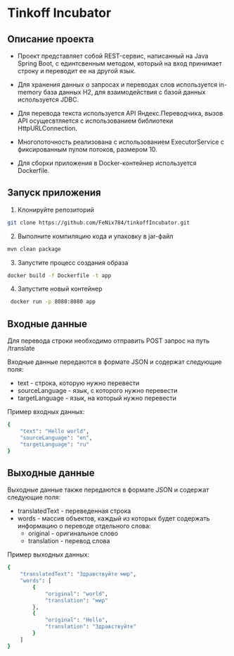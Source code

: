 # Tinkoff Incubator

## Описание проекта

* Проект представляет собой REST-сервис, написанный на Java Spring Boot, с единтсвенным методом, который на вход принимает строку и переводит ее на другой язык.

* Для хранения данных о запросах и переводах слов используется in-memory база данных H2, для взаимодействия с базой данных используется JDBC.

* Для перевода текста используется API Яндекс.Переводчика, вызов API осущесвтляется с использованием библиотеки HttpURLConnection.

* Многопоточность реализована с использованием ExecutorService с фиксированным пулом потоков, размером 10.

* Для сборки приложения в Docker-контейнер используется Dockerfile.

## Запуск приложения

1. Клонируйте репозиторий
```sh 
git clone https://github.com/FeNix784/tinkoffIncubator.git
```
   
2. Выполните компиляцию кода и упаковку в jar-файл
```sh 
mvn clean package
```

3. Запустите процесс создания образа
```sh 
docker build -f Dockerfile -t app
```

4. Запустите новый контейнер 
```sh 
 docker run -p 8080:8080 app
```

## Входные данные
Для перевода строки необходимо отправить POST запрос на путь /translate

Входные данные передаются в формате JSON и содержат следующие поля:

* text - строка, которую нужно перевести
* sourceLanguage - язык, с которого нужно перевести
* targetLanguage - язык, на который нужно перевести

Пример входных данных:

```sh
{
    "text": "Hello world",
    "sourceLanguage": "en",
    "targetLanguage": "ru"
}
```

## Выходные данные
Выходные данные также передаются в формате JSON и содержат следующие поля:

* translatedText - переведенная строка
* words - массив объектов, каждый из которых будет содержать информацию о переводе отдельного слова:
   * original - оригинальное слово
   * translation - перевод слова

Пример выходных данных:

```sh
{
    "translatedText": "Здравствуйте мир",
    "words": [
        {
            "original": "world",
            "translation": "мир"
        },
        {
            "original": "Hello",
            "translation": "Здравствуйте"
        }
    ]
}
```
